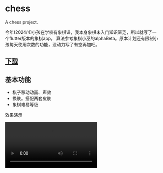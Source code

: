 # chess

A chess project.

今年(2024/4)小孩在学校有象棋课，我本身象棋未入门知识匮乏，所以就写了一个flutter版本的象棋app。 算法参考象棋小巫的alphaBeta。原本计划还有限制小孩每天使用次数的功能，没动力写了有空再加吧。

## [下载](app-chess-debug.apk)


## 基本功能
- 棋子移动动画、声效
- 换肤。搭配两套皮肤
- 象棋难易等级

效果演示

![img](chess_video.mp4)
